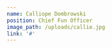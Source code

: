 ```yaml
---
name: Calliope Dombrowski
position: Chief Fun Officer
image_path: /uploads/callie.jpg
link: '#'
---
```



